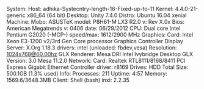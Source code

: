 System:    Host: adhika-Systecntry-length-16-Fixed-up-to-11 Kernel: 4.4.0-21-generic x86_64 (64 bit)
           Desktop: Unity 7.4.0  Distro: Ubuntu 16.04 xenial
Machine:   Mobo: ASUSTeK model: P8H61-M LX3 R2.0 v: Rev X.0x
           Bios: American Megatrends v: 0406 date: 06/29/2012
CPU:       Dual core Intel Pentium G2020 (-MCP-) speed/max: 1612/2900 MHz
Graphics:  Card: Intel Xeon E3-1200 v2/3rd Gen Core processor Graphics Controller
           Display Server: X.Org 1.18.3 drivers: intel (unloaded: fbdev,vesa)
           Resolution: 1024x768@60.00hz
           GLX Renderer: Mesa DRI Intel Ivybridge Desktop
           GLX Version: 3.0 Mesa 11.2.0
Network:   Card: Realtek RTL8111/8168/8411 PCI Express Gigabit Ethernet Controller
           driver: r8169
Drives:    HDD Total Size: 500.1GB (1.3% used)
Info:      Processes: 211 Uptime: 4:57 Memory: 1569.6/3648.3MB
           Client: Shell (bash) inxi: 2.2.35 
